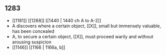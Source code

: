 ## 1283
- [[1181]] [[1268]] [[1440 | 1440 ch A to A-2]] 
- A discovers where a certain object, [[X]], small but immensely valuable, has been concealed
- A, to secure a certain object, [[X]], must proceed warily and without arousing suspicion
- [[1146]] [[1166 | 1166a, b]] 

